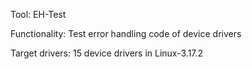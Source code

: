 Tool: EH-Test

Functionality: Test error handling code of device drivers

Target drivers: 15 device drivers in Linux-3.17.2
